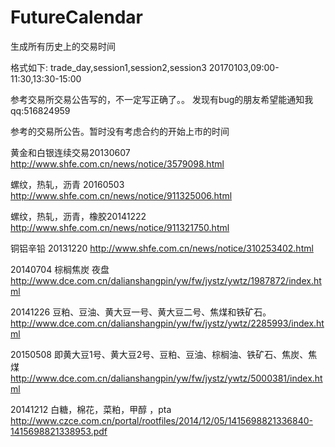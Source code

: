 # FutureCalendar

生成所有历史上的交易时间

格式如下:
trade_day,session1,session2,session3
20170103,09:00-11:30,13:30-15:00



参考交易所交易公告写的，不一定写正确了。。
发现有bug的朋友希望能通知我 qq:516824959

参考的交易所公告。暂时没有考虑合约的开始上市的时间

黄金和白银连续交易20130607
http://www.shfe.com.cn/news/notice/3579098.html

螺纹，热轧，沥青 20160503
http://www.shfe.com.cn/news/notice/911325006.html

螺纹，热轧，沥青，橡胶20141222
http://www.shfe.com.cn/news/notice/911321750.html

铜铝辛铅 20131220
http://www.shfe.com.cn/news/notice/310253402.html


20140704 棕榈焦炭 夜盘  http://www.dce.com.cn/dalianshangpin/yw/fw/jystz/ywtz/1987872/index.html

20141226 豆粕、豆油、黄大豆一号、黄大豆二号、焦煤和铁矿石。   http://www.dce.com.cn/dalianshangpin/yw/fw/jystz/ywtz/2285993/index.html

20150508 即黄大豆1号、黄大豆2号、豆粕、豆油、棕榈油、铁矿石、焦炭、焦煤  http://www.dce.com.cn/dalianshangpin/yw/fw/jystz/ywtz/5000381/index.html

20141212  白糖，棉花，菜粕，甲醇 ，pta   http://www.czce.com.cn/portal/rootfiles/2014/12/05/1415698821336840-1415698821338953.pdf
